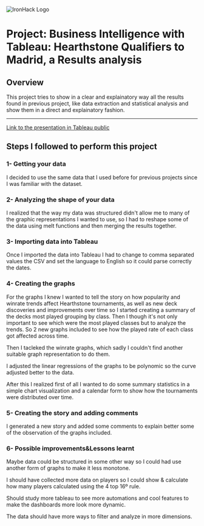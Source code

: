 ![IronHack Logo](https://s3-eu-west-1.amazonaws.com/ih-materials/uploads/upload_d5c5793015fec3be28a63c4fa3dd4d55.png)

# Project: Business Intelligence with Tableau: Hearthstone Qualifiers to Madrid, a Results analysis

## Overview

This project tries to show in a clear and explainatory way all the results found in previous project, like data extraction and statistical analysis and show them in a direct and explainatory fashion. 

---

[Link to the presentation in Tableau public](https://public.tableau.com/profile/alexander.gimenez#!/vizhome/HearthstoneMastersQualifiersResultsAnalysis/HearthstoneMadridQualifiersAtournamentresultsanalysis)

## Steps I followed to perform this project

### 1- Getting your data
I decided to use the same data that I used before for previous projects since I was familiar with the dataset. 

### 2- Analyzing the shape of your data

I realized that the way my data was structured didn't allow me to many of the graphic representations I wanted to use, so I had to reshape some of the data using melt functions
and then merging the results together. 

### 3- Importing data into Tableau 

Once I imported the data into Tableau I had to change to comma separated values the CSV and set the language to English so it could parse correctly the dates.

### 4- Creating the graphs

For the graphs I knew I wanted to tell the story on how popularity and winrate trends affect Hearthstone tournaments, as well as new deck discoveries and improvements over time so I started creating a summary of the decks most played grouping by class.
Then I though it's not only important to see which were the most played classes but to analyze the trends. So 2 new graphs included to see how the played rate of each class got affected across time.

Then I tacleked the winrate graphs, which sadly I couldn't find another suitable graph representation to do them. 

I adjusted the linear regressions of the graphs to be polynomic so the curve adjusted better to the data.

After this I realized first of all I wanted to do some summary statistics in a simple chart visualization and a calendar form to show how the tournaments were distributed over time.

### 5- Creating the story and adding comments

I generated a new story and added some comments to explain better some of the observation of the graphs included. 

### 6- Possible improvements&Lessons learnt

Maybe data could be structured in some other way so I could had use another form of graphs to make it less monotone. 

I should have collected more data on players so I could show & calculate how many players calculated using the 4 top 16º rule.

Should study more tableau to see more automations and cool features to make the dashboards more look more dynamic.

The data should have more ways to filter and analyze in more dimensions.

